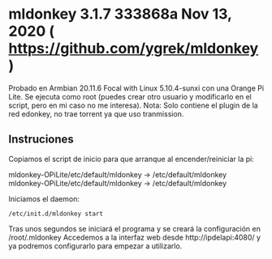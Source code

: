 # mldonkey 3.1.7  333868a Nov 13, 2020     ( https://github.com/ygrek/mldonkey )
 Probado en Armbian 20.11.6 Focal with Linux 5.10.4-sunxi con una Orange Pi Lite. Se ejecuta como root (puedes crear otro usuario y modificarlo en el script, pero en mi caso no me interesa).
 Nota: Solo contiene el plugin de la red edonkey, no trae torrent ya que uso tranmission.
 
## Instruciones
Copiamos el script de inicio para que arranque al encender/reiniciar la pi:

mldonkey-OPiLite/etc/default/mldonkey → /etc/default/mldonkey  
mldonkey-OPiLite/etc/default/mldonkey → /etc/default/mldonkey  

Iniciamos el daemon:

    /etc/init.d/mldonkey start
Tras unos segundos se iniciará el programa y se creará la configuración en /root/.mldonkey
Accedemos a la interfaz web desde http://ipdelapi:4080/ y ya podremos configurarlo para empezar a utilizarlo.
